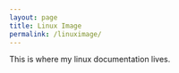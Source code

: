 ```yaml
---
layout: page
title: Linux Image
permalink: /linuximage/
---
```


This is where my linux documentation lives. 
